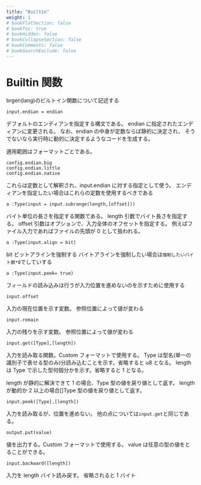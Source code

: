 ```yaml
---
title: "Builtin"
weight: 1
# bookFlatSection: false
# bookToc: true
# bookHidden: false
# bookCollapseSection: false
# bookComments: false
# bookSearchExclude: false
---
```


# Builtin 関数

brgen(lang)のビルトイン関数について記述する

```
input.endian = endian
```

デフォルトのエンディアンを指定する構文である。
endian に指定されたエンディアンに変更される。
なお、endian の中身が定数ならば静的に決定され、
そうでないなら実行時に動的に決定するようなコードを生成する。

適用範囲はフォーマットごとである。

```
config.endian.big
config.endian.little
config.endian.native
```

これらは定数として解釈され、input.endian に対する指定として使う。
エンディアンを指定したい場合はこれらの定数を使用するべきである

```
a :Type(input = input.subrange(length,[offset]))
```

バイト単位の長さを指定する関数である。
length 引数でバイト長さを指定する。
offset 引数はオプションで、入力全体のオフセットを指定する。
例えばファイル入力であればファイルの先頭が 0 として扱われる。

```
a :Type(input.align = bit)
```

bit ビットアラインを強制する
バイトアラインを強制したい場合は`強制したいバイト数*8`でしていする

```
a :Type(input.peek= true)
```

フィールドの読み込みは行うが入力位置を進めないのを示すために使用する

```
input.offset
```

入力の現在位置を示す変数。
参照位置によって値が変わる

```
input.remain
```

入力の残りを示す変数。
参照位置によって値が変わる

```
input.get([Type],[length])
```

入力を読み取る関数。Custom フォーマットで使用する。
Type は型名(単一の識別子で表せる型のみ)分読み込むことを示す。省略すると u8 となる。
length は Type で示した型何個分かを示す。省略すると 1 となる。

length が静的に解決できて 1 の場合、Type 型の値を戻り値として返す。
length が動的か 2 以上の場合[]Type 型の値を戻り値として返す。

```
input.peek([Type],[length])
```

入力を読み取るが、位置を進めない。
他の点については`input.get`と同じである。

```
output.put(value)
```

値を出力する。Custom フォーマットで使用する。
value は任意の型の値をとることができる。

```
input.backward([length])
```

入力を length バイト読み戻す。
省略されると 1 バイト
